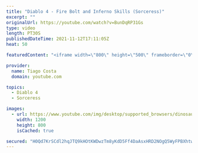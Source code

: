 ```yaml
---
title: "Diablo 4 - Fire Bolt and Inferno Skills (Sorceress)"
excerpt: ""
originalUrl: https://youtube.com/watch?v=BunDqRP31Gs
type: video
length: PT30S
publishedDateTime: 2021-11-12T17:11:05Z
heat: 50

featuredContent: "<iframe width=\"800\" height=\"500\" frameborder=\"0\" src=\"https://www.youtube.com/embed/BunDqRP31Gs\" allow=\"accelerometer; autoplay; encrypted-media; gyroscope; picture-in-picture\" allowfullscreen></iframe>"

provider:
  name: Tiago Costa
  domain: youtube.com

topics:
  - Diablo 4
  - Sorceress

images:
  - url: https://www.youtube.com/img/desktop/supported_browsers/dinosaur.png
    width: 1200
    height: 800
    isCached: true

secured: "H0Qd7KrSCdl2hqJTQ9kHOtKWDwzTm8yKdD5Ff4DaAsxHRD2NOgQ5WyFPBXhtwoCAf3kFke1G5zt70CK2X6K7XLhRmEJgG0acJ2lBNEmAjjQypgP+WdzNu83kmBzHAl3zQnCJpnA56hrYCXKmQ1qMoN+W/IQMVTWX4BQLtHwR3NHF5tRR+bKlb1nEfmspH4ddrXow37yj4iBV5kQQxFq972s2Rv/hrrxq0IqrwJm3XbhGCWQ6RjufZe861l/h+9JeZRpCUKAz/+mzdjFC0sOeSvRAUwi+jDwe9DsdJkGkegIahYh6QTU8rHpZyB1djNRKHrHFiLM9mAuBey0MEab96isO0JlIAFl3FtukSiY+pr3lmYIORxmJ007bqKlZcC+WvoIT+p6xNS15qS+bBiGNZT0dW0Ecv3sWNV6HR7hMECk=;k+nU/PuSMIHj1zudBzsLnA=="
---
```


